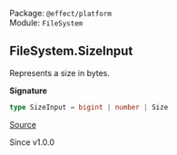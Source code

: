 Package: `@effect/platform`<br />
Module: `FileSystem`<br />

## FileSystem.SizeInput

Represents a size in bytes.

**Signature**

```ts
type SizeInput = bigint | number | Size
```

[Source](https://github.com/Effect-TS/effect/tree/main/packages/platform/src/FileSystem.ts#L274)

Since v1.0.0